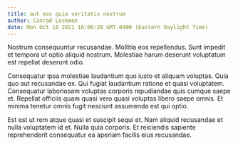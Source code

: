 ```yaml
---
title: aut eos quia veritatis nostrum
author: Conrad Lockman
date: Mon Oct 18 2021 16:06:20 GMT-0400 (Eastern Daylight Time)
---
```

Nostrum consequuntur recusandae. Mollitia eos repellendus. Sunt impedit et tempora ut optio aliquid nostrum. Molestiae harum deserunt voluptatum est repellat deserunt odio.

 Consequatur ipsa molestiae laudantium quo iusto et aliquam voluptas. Quia quo aut recusandae ex. Qui fugiat laudantium ratione et quasi voluptatem. Consequatur laboriosam voluptas corporis repudiandae quis cumque saepe et. Repellat officiis quam quasi vero quasi voluptas libero saepe omnis. Et minima tenetur omnis fugit nesciunt assumenda est qui optio.

 Est est ut rem atque quasi et suscipit sequi et. Nam aliquid recusandae et nulla voluptatem id et. Nulla quia corporis. Et reiciendis sapiente reprehenderit consequatur ea aperiam facilis eius recusandae.